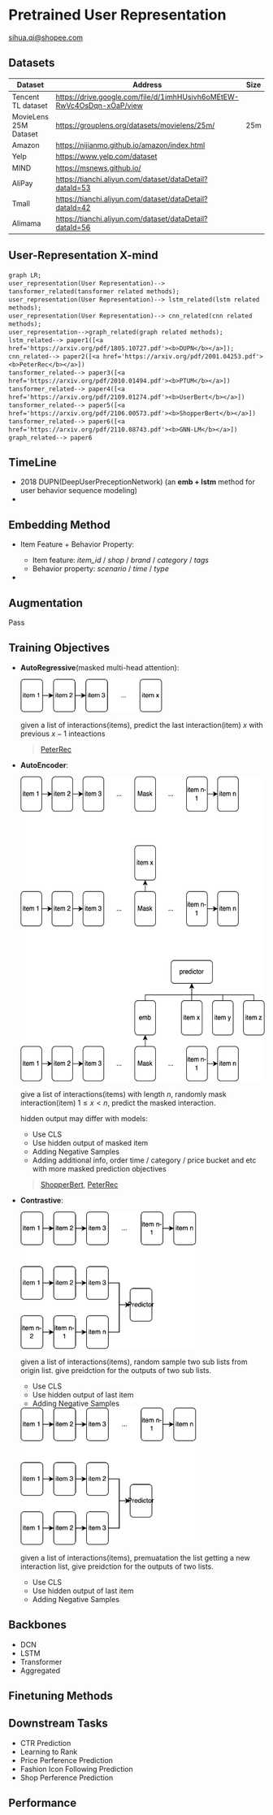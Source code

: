 # Pretrained User Representation

sihua.qi@shopee.com



## Datasets

| Dataset               | Address                                                      | Size |
| --------------------- | ------------------------------------------------------------ | ---- |
| Tencent TL dataset    | https://drive.google.com/file/d/1imhHUsivh6oMEtEW-RwVc4OsDqn-xOaP/view |      |
| MovieLens 25M Dataset | https://grouplens.org/datasets/movielens/25m/                | 25m  |
| Amazon                | https://nijianmo.github.io/amazon/index.html                 |      |
| Yelp                  | https://www.yelp.com/dataset                                 |      |
| MIND                  | https://msnews.github.io/                                    |      |
| AliPay                | https://tianchi.aliyun.com/dataset/dataDetail?dataId=53      |      |
| Tmall                 | https://tianchi.aliyun.com/dataset/dataDetail?dataId=42      |      |
| Alimama               | https://tianchi.aliyun.com/dataset/dataDetail?dataId=56      |      |



## User-Representation X-mind

```mermaid
graph LR;
user_representation(User Representation)--> tansformer_related(tansformer related methods);
user_representation(User Representation)--> lstm_related(lstm related methods);
user_representation(User Representation)--> cnn_related(cnn related methods);
user_representation-->graph_related(graph related methods);
lstm_related--> paper1([<a href='https://arxiv.org/pdf/1805.10727.pdf'><b>DUPN</b></a>]);
cnn_related--> paper2([<a href='https://arxiv.org/pdf/2001.04253.pdf'><b>PeterRec</b></a>])
tansformer_related--> paper3([<a href='https://arxiv.org/pdf/2010.01494.pdf'><b>PTUM</b></a>])
tansformer_related--> paper4([<a href='https://arxiv.org/pdf/2109.01274.pdf'><b>UserBert</b></a>])
tansformer_related--> paper5([<a href='https://arxiv.org/pdf/2106.00573.pdf'><b>ShopperBert</b></a>])
tansformer_related--> paper6([<a href='https://arxiv.org/pdf/2110.08743.pdf'><b>GNN-LM</b></a>])
graph_related--> paper6

```



## TimeLine

- 2018 DUPN(DeepUserPreceptionNetwork) (an **emb + lstm** method for user behavior sequence modeling)
- 



## Embedding Method

- Item Feature + Behavior Property: 

  - Item feature: *item_id* / *shop* / *brand* / *category* / *tags*
  - Behavior property: *scenario* / *time* / *type*  

- 

  

## Augmentation

Pass



## Training Objectives

- **AutoRegressive**(masked multi-head attention):

  <img src="../imgs/my_summary_autoregressive.png" alt="my_summary_autoregressive" height="65" />

    

  given a list of interactions(items), predict the last interaction(item) $x$ with previous $x-1$ inteactions

  > [PeterRec](./peter_rec.md)

  

- **AutoEncoder**:

  <img src="../imgs/auto_encoding.png" alt="auto_encoding" height="600" />

  

  give a list of interactions(items) with length $n$, randomly mask interaction(item) $1 \le x < n$, predict the masked interaction.

  hidden output may differ with models:

  - Use CLS
  - Use hidden output of masked item
  - Adding Negative Samples 
  - Adding additional info, order time / category / price bucket and etc with more masked prediction objectives

  > [ShopperBert](), [PeterRec]()

- **Contrastive**:

  <img src="../imgs/contrastive.png" alt="contrastive" height="270" />

    

  given a list of interactions(items), random sample two sub lists from origin list. give preidction for the outputs of two sub lists.
  
  - Use CLS
  - Use hidden output of last item
  - Adding Negative Samples 

    

  <img src="../imgs/contrastive1.png" height="270" />
  
     

  given a list of interactions(items), premuatation the list getting a new interaction list, give preidction for the outputs of two  lists.
  
  - Use CLS
  - Use hidden output of last item
  - Adding Negative Samples 
  
  

## Backbones

- DCN
- LSTM
- Transformer
- Aggregated



## Finetuning Methods





## Downstream Tasks

- CTR Prediction
- Learning to Rank
- Price Perference Prediction
- Fashion Icon Following Prediction
- Shop Perference Prediction

## Performance

